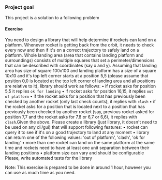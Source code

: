 ### Project goal
This project is a solution to a following problem

#### Exercise

You need to design a library that will help determine if rockets can land on a platform.
Whenever rocket is getting back from the orbit, it needs to check every now and then if it's on
a correct trajectory to safely land on a platform. Whole landing area (area that contains
landing platform and surroundings) consists of multiple squares that set a
perimeter/dimensions that can be described with coordinates (say x and y). Assuming that
landing area has size of square 100x100 and landing platform has a size of a square 10x10
and it's top left corner starts at a position 5,5 (please assume that position 0,0 is located at
the top left corner of landing area and all positions are relative to it), library should work as
follows:
• if rocket asks for position 5,5 it replies `ok for landing`
• if rocket asks for position 16,15, it replies `out of platform`
• if the rocket asks for a position that has previously been checked by another rocket
(only last check counts), it replies with `clash`
• if the rocket asks for a position that is located next to a position that has previously
been checked by another rocket (say, previous rocket asked for position 7,7 and the
rocket asks for 7,8 or 6,7 or 6,6), it replies with `clash`.Given the above.
Please create a library (just library, it doesn't need to be used on any cli/gui) that will support
following features:
• rocket can query it to see if it's on a good trajectory to land at any moment
• library can return one of the following values: 'out of platform', 'clash', 'ok for landing'
• more than one rocket can land on the same platform at the same time and rockets
need to have at least one unit separation between their landing positions
• platform size can vary and should be configurable
Please, write automated tests for the library

Note: This exercise is prepared to be done in around 1 hour, however you can use as much
time as you need.
